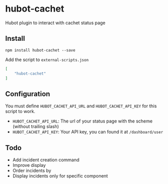 # hubot-cachet

Hubot plugin to interact with cachet status page

## Install

```
npm install hubot-cachet --save
```

Add the script to `external-scripts.json`

```json
[
    "hubot-cachet"
]
```

## Configuration

You must define `HUBOT_CACHET_API_URL` and `HUBOT_CACHET_API_KEY` for this script to work.

* `HUBOT_CACHET_API_URL`: The url of your status page with the scheme (without trailing slash)
* `HUBOT_CACHET_API_KEY`: Your API key, you can found it at `/dashboard/user`

## Todo

* Add incident creation command
* Improve display
* Order incidents by
* Display incidents only for specific component
